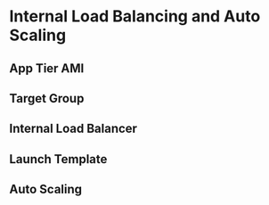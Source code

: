 # Internal Load Balancing and Auto Scaling

## App Tier AMI
## Target Group
## Internal Load Balancer
## Launch Template
## Auto Scaling
